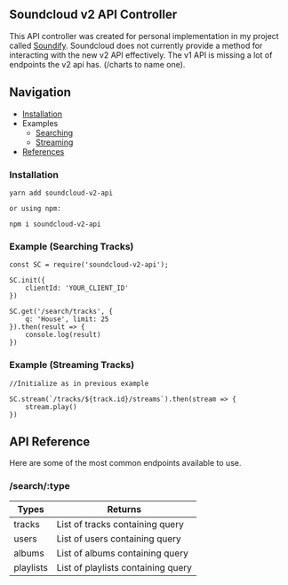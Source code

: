 ## Soundcloud v2 API Controller

This API controller was created for personal implementation in my project called [Soundify](https://github.com/barenddt/soundify). Soundcloud does not currently provide a method for interacting with the new v2 API effectively. The v1 API is missing a lot of endpoints the v2 api has. (/charts to name one).


## Navigation

- [Installation](#install)
- Examples
  - [Searching](#search)
  - [Streaming](#stream)
- [References](#reference)

### <span id="install">Installation</span>

    yarn add soundcloud-v2-api

    or using npm:

    npm i soundcloud-v2-api

### <span id="search">Example (Searching Tracks)</span>

    const SC = require('soundcloud-v2-api');

    SC.init({
    	clientId: 'YOUR_CLIENT_ID'
    })

    SC.get('/search/tracks', {
    	q: 'House', limit: 25
    }).then(result => {
    	console.log(result)
    })

### <span id="stream">Example (Streaming Tracks)</span>

    //Initialize as in previous example

    SC.stream(`/tracks/${track.id}/streams`).then(stream => {
        stream.play()
    })

## API Reference

Here are some of the most common endpoints available to use.

### /search/:type


| Types     | Returns                            |
| --------- | ---------------------------------- |
| tracks    | List of tracks containing query    |
| users     | List of users containing query     |
| albums    | List of albums containing query    |
| playlists | List of playlists containing query |
